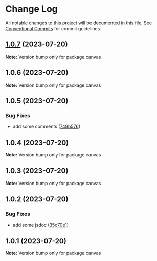 # Change Log

All notable changes to this project will be documented in this file.
See [Conventional Commits](https://conventionalcommits.org) for commit guidelines.

## [1.0.7](https://github.com/arichard-info/grid-race/compare/canvas@1.0.6...canvas@1.0.7) (2023-07-20)

**Note:** Version bump only for package canvas





## 1.0.6 (2023-07-20)

**Note:** Version bump only for package canvas





## 1.0.5 (2023-07-20)


### Bug Fixes

* add some comments ([749b576](https://github.com/arichard-info/grid-race/commit/749b5766d7fd8f86c1782638039ae257214b2dda))





## 1.0.4 (2023-07-20)

**Note:** Version bump only for package canvas





## 1.0.3 (2023-07-20)

**Note:** Version bump only for package canvas





## 1.0.2 (2023-07-20)


### Bug Fixes

* add some jsdoc ([35c70e1](https://github.com/arichard-info/grid-race/commit/35c70e157dfa422d8da2a04bc0030c04018e57cc))





## 1.0.1 (2023-07-20)

**Note:** Version bump only for package canvas
